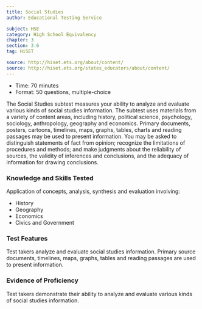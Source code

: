 ```yaml
---
title: Social Studies
author: Educational Testing Service

subject: HSE
category: High School Equivalency
chapter: 3
section: 3.6
tag: HiSET

source: http://hiset.ets.org/about/content/
source: http://hiset.ets.org/states_educators/about/content/
---
```

  * Time: 70 minutes
  * Format: 50 questions, multiple-choice

The Social Studies subtest measures your ability to analyze and evaluate various kinds of social studies information. The subtest uses materials from a variety of content areas, including history, political science, psychology, sociology, anthropology, geography and economics. Primary documents, posters, cartoons, timelines, maps, graphs, tables, charts and reading passages may be used to present information. You may be asked to distinguish statements of fact from opinion; recognize the limitations of procedures and methods; and make judgments about the reliability of sources, the validity of inferences and conclusions, and the adequacy of information for drawing conclusions.

### Knowledge and Skills Tested

Application of concepts, analysis, synthesis and evaluation involving:

  * History
  * Geography
  * Economics
  * Civics and Government

### Test Features

Test takers analyze and evaluate social studies information. Primary source documents, timelines, maps, graphs, tables and reading passages are used to present information.

### Evidence of Proficiency

Test takers demonstrate their ability to analyze and evaluate various kinds of social studies information.
